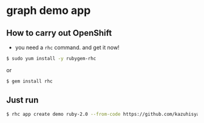 # graph demo app


## How to carry out OpenShift

- you need a `rhc` command. and get it now!

```bash
$ sudo yum install -y rubygem-rhc
```

or

```bash
$ gem install rhc
```

## Just run

```bash
$ rhc app create demo ruby-2.0 --from-code https://github.com/kazuhisya/graph_demo.git
```

